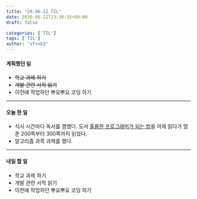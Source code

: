 ```yaml
---
title: "20.06.12_TIL"
date: 2020-06-12T23:30:15+09:00
draft: false

categories: ['TIL']
tags: ['TIL']
author: "xfrnk2"
---
```

#### 계획했던 일
+ ~~학교 과제 하기~~
+ ~~개발 관련 서적 읽기~~
+ 이전에 작업하던 뿌요뿌요 코딩 하기
---
#### 오늘 한 일
+ 식사 시간마다 독서를 겸했다. 도서 [훌륭한 프로그래머가 되는 법](http://www.yes24.com/Product/Goods/23335420)을 어제 읽다가 멈춘 200쪽부터 300쪽까지 읽었다.
+ 알고리즘 과목 과제를 했다.
--- 
#### 내일 할 일  
+ 학교 과제 하기
+ 개발 관련 서적 읽기
+ 이전에 작업하던 뿌요뿌요 코딩 하기